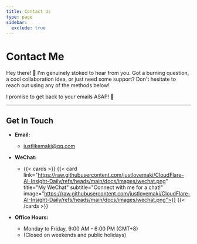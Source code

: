 ```yaml
---
title: Contact Us
type: page
sidebar:
  exclude: true
---
```

# Contact Me

Hey there! 👋 I'm genuinely stoked to hear from you. Got a burning question, a cool collaboration idea, or just need some support? Don't hesitate to reach out using any of the methods below!

I promise to get back to your emails ASAP! 🚀

---

## **Get In Touch**

*   **Email:**
    *   [justlikemaki@qq.com](mailto:justlikemaki@qq.com)

*   **WeChat:**
    *   {{< cards >}}
        {{< card link="https://raw.githubusercontent.com/justlovemaki/CloudFlare-AI-Insight-Daily/refs/heads/main/docs/images/wechat.png" title="My WeChat" subtitle="Connect with me for a chat!" image="https://raw.githubusercontent.com/justlovemaki/CloudFlare-AI-Insight-Daily/refs/heads/main/docs/images/wechat.png">}}
        {{< /cards >}}

*   **Office Hours:**
    *   Monday to Friday, 9:00 AM - 6:00 PM (GMT+8)
    *   (Closed on weekends and public holidays)
